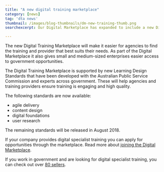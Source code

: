 ```yaml
---
title: "A new digital training marketplace"
category: [news]
tag: 'dta news'
thumbnail: /images/blog-thumbnails/dm-new-training-thumb.png
searchexcerpt: Our Digital Marketplace has expanded to include a new Digital Training Marketplace, helping agencies build the skills they need to drive digital transformation across government.

---
```

The new Digital Training Marketplace will make it easier for agencies to find the training and provider that best suits their needs. As part of the Digital Marketplace it also gives small and medium-sized enterprises easier access to government opportunities.

The Digital Training Marketplace is supported by new Learning Design Standards that have been developed with the Australian Public Service Commission and experts across government. These will help agencies and training providers ensure training is engaging and high quality.

The following standards are now available:

- agile delivery
- content design
- digital foundations
- user research

The remaining standards will be released in August 2018.

If your company provides digital specialist training you can apply for opportunities through the marketplace. Read more about [joining the Digital Marketplace](https://marketplace1.zendesk.com/hc/en-gb/categories/115001540368-Seller-guide-and-FAQs).

If you work in government and are looking for digital specialist training, you can check out over [80 sellers](https://marketplace.service.gov.au/search/sellers?role=Training,%20Learning%20and%20Development&sort_by=a-z&view=sellers&user_role=null).

